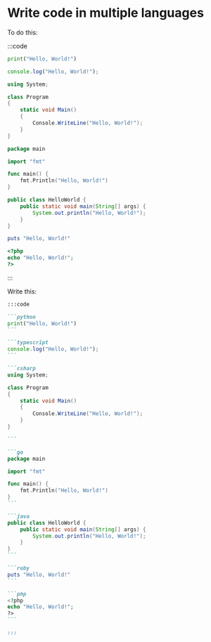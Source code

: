 # Write code in multiple languages

To do this:

:::code

```python
print("Hello, World!")
```

```typescript
console.log("Hello, World!");
```

```csharp
using System;

class Program
{
    static void Main()
    {
        Console.WriteLine("Hello, World!");
    }
}

```

```go
package main

import "fmt"

func main() {
    fmt.Println("Hello, World!")
}
```

```java
public class HelloWorld {
    public static void main(String[] args) {
        System.out.println("Hello, World!");
    }
}
```

```ruby
puts "Hello, World!"
```

```php
<?php
echo "Hello, World!";
?>
```

:::

Write this:

````markdown
:::code

```python
print("Hello, World!")
```

```typescript
console.log("Hello, World!");
```

```csharp
using System;

class Program
{
    static void Main()
    {
        Console.WriteLine("Hello, World!");
    }
}

```

```go
package main

import "fmt"

func main() {
    fmt.Println("Hello, World!")
}
```

```java
public class HelloWorld {
    public static void main(String[] args) {
        System.out.println("Hello, World!");
    }
}
```

```ruby
puts "Hello, World!"
```

```php
<?php
echo "Hello, World!";
?>
```

:::
````
